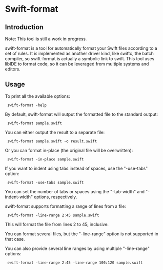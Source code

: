 
# Swift-format

## Introduction

Note: This tool is still a work in progress.

swift-format is a tool for automatically format your Swift files according to a
set of rules. It is implemented as another driver kind, like swiftc, the batch
compiler, so swift-format is actually a symbolic link to swift. This tool uses
libIDE to format code, so it can be leveraged from multiple systems and editors.

## Usage

To print all the available options:

     swift-format -help

By default, swift-format will output the formatted file to the standard output:

     swift-format sample.swift

You can either output the result to a separate file:

     swift-format sample.swift -o result.swift

Or you can format in-place (the original file will be overwritten):

     swift-format -in-place sample.swift

If you want to indent using tabs instead of spaces, use the "-use-tabs" option:

     swift-format -use-tabs sample.swift

You can set the number of tabs or spaces using the "-tab-width" and
"-indent-width" options, respectively.

swift-format supports formatting a range of lines from a file:

     swift-format -line-range 2:45 sample.swift

This will format the file from lines 2 to 45, inclusive.

You can format several files, but the "-line-range" option is not supported in
that case.

You can also provide several line ranges by using multiple "-line-range" options:

     swift-format -line-range 2:45 -line-range 100:120 sample.swift
